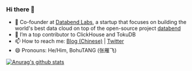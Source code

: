 ### Hi there 👋


- 🔭 Co-founder at [Databend Labs](https://github.com/datafuselabs/databend), a startup that focuses on building the world's best data cloud on top of the open-source project [databend](https://github.com/datafuselabs/databend)
- 👯 I’m a top contributor to ClickHouse and TokuDB
- 📫 How to reach me: [Blog (Chinese)](https://bohutang.me) | [Twitter](https://twitter.com/BohuTANG) 
- 😄 Pronouns: He/Him, BohuTANG (张雁飞)

[![Anurag's github stats](https://github-readme-stats.vercel.app/api?username=bohutang)](https://github.com/anuraghazra/github-readme-stats)

